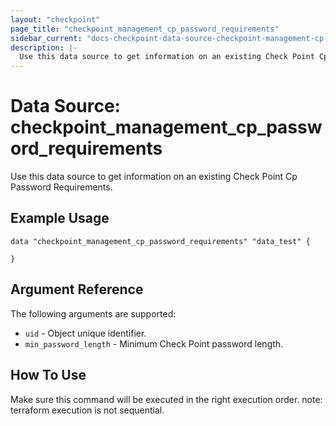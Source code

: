 ```yaml
---
layout: "checkpoint"
page_title: "checkpoint_management_cp_password_requirements"
sidebar_current: "docs-checkpoint-data-source-checkpoint-management-cp-password-requirements"
description: |-
  Use this data source to get information on an existing Check Point Cp Password Requirements.
---
```


# Data Source: checkpoint_management_cp_password_requirements

Use this data source to get information on an existing Check Point Cp Password Requirements.

## Example Usage


```hcl
data "checkpoint_management_cp_password_requirements" "data_test" {

}
```

## Argument Reference

The following arguments are supported:

* `uid` - Object unique identifier.
* `min_password_length` - Minimum Check Point password length. 


## How To Use
Make sure this command will be executed in the right execution order. 
note: terraform execution is not sequential.  

